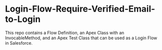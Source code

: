 # Login-Flow-Require-Verified-Email-to-Login
This repo contains a Flow Definition, an Apex Class with an InvocableMethod, and an Apex Test Class that can be used as a Login Flow in Salesforce.
